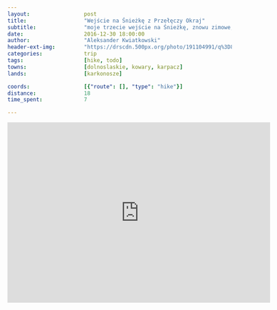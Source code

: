 ```yaml
---
layout:                 post
title:                  "Wejście na Śnieżkę z Przełęczy Okraj"
subtitle:               "moje trzecie wejście na Śnieżkę, znowu zimowe, tym razem wyraźnie oblodzone szlaki"
date:                   2016-12-30 18:00:00
author:                 "Aleksander Kwiatkowski"
header-ext-img:         "https://drscdn.500px.org/photo/191104991/q%3D80_m%3D2000/e0390d85b98a39b27524fea964dbd434"
categories:             trip
tags:                   [hike, todo]
towns:                  [dolnoslaskie, kowary, karpacz]
lands:                  [karkonosze]

coords:                 [{"route": [], "type": "hike"}]
distance:               18
time_spent:             7

---
```


<iframe height='405' width='590' frameborder='0' allowtransparency='true' scrolling='no' src='https://www.strava.com/activities/818479353/embed/a1e209fb62674d68085f00bed34e1c419df7cb74'></iframe>
